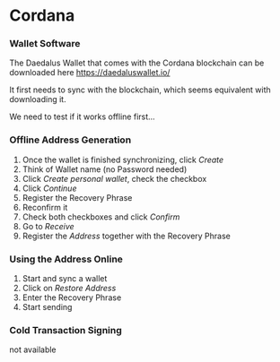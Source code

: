 # Cordana

### Wallet Software

The Daedalus Wallet that comes with the Cordana blockchain can be downloaded here <https://daedaluswallet.io/>

It first needs to sync with the blockchain, which seems equivalent with downloading it.

We need to test if it works offline first…

### Offline Address Generation

1. Once the wallet is finished synchronizing, click *Create*
2. Think of Wallet name (no Password needed)
3. Click *Create personal wallet*, check the checkbox
4. Click *Continue*
5. Register the Recovery Phrase
6. Reconfirm it
7. Check both checkboxes and click *Confirm*
8. Go to *Receive*
9. Register the *Address* together with the Recovery Phrase

### Using the Address Online

1. Start and sync a wallet
2. Click on *Restore Address*
3. Enter the Recovery Phrase
4. Start sending

### Cold Transaction Signing

not available





